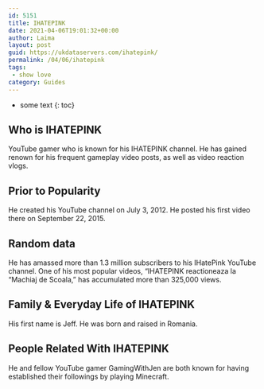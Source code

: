 ```yaml
---
id: 5151
title: IHATEPINK
date: 2021-04-06T19:01:32+00:00
author: Laima
layout: post
guid: https://ukdataservers.com/ihatepink/
permalink: /04/06/ihatepink
tags:
 - show love
category: Guides
---
```


* some text
{: toc}


## Who is IHATEPINK
                  
                  
                  
YouTube gamer who is known for his IHATEPINK channel. He has gained renown for his frequent gameplay video posts, as well as video reaction vlogs.
                  
              
            
              
            
                
                
                
## Prior to Popularity
                  
                  
                  
He created his YouTube channel on July 3, 2012. He posted his first video there on September 22, 2015.
                  
              
            
              
            
                
                
                
## Random data
                  
                  
                  
He has amassed more than 1.3 million subscribers to his IHatePink YouTube channel. One of his most popular videos, &#8220;IHATEPINK reactioneaza la &#8220;Machiaj de Scoala,&#8221; has accumulated more than 325,000 views.
                  
              
            
              
            
                
                
                
## Family & Everyday Life of IHATEPINK
                  
                  
                  
His first name is Jeff. He was born and raised in Romania.
                  
              
            
              
            
                
                
                
## People Related With IHATEPINK
                  
                  
                  
He and fellow YouTube gamer GamingWithJen are both known for having established their followings by playing Minecraft.
                  
              
            
              
            
                
              
            
              
              
            
            
              
            
          
          
          